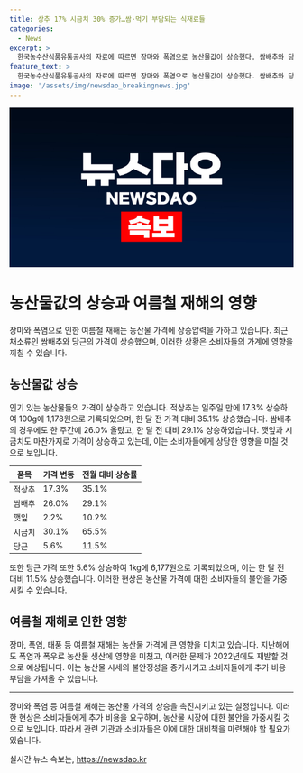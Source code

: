 ```yaml
---
title: 상추 17% 시금치 30% 증가…쌈·먹기 부담되는 식재료들
categories:
  - News
excerpt: >
  한국농수산식품유통공사의 자료에 따르면 장마와 폭염으로 농산물값이 상승했다. 쌈배추와 당근은 각각 26%, 5.6% 상승했으며, 씨름과 시금치 역시 크게 올랐다. 지난해에도 폭염과 폭우로 농산물 가격이 치솟았고, 2022년에도 유사한 문제가 예상되고 있다. 장바구니 물가에 비상이 걸렸으며, 소비자들은 더 많은 인기 채소를 구매하기 위해 준비해야 할 것으로 보인다. (150자)
feature_text: >
  한국농수산식품유통공사의 자료에 따르면 장마와 폭염으로 농산물값이 상승했다. 쌈배추와 당근은 각각 26%, 5.6% 상승했으며, 씨름과 시금치 역시 크게 올랐다. 지난해에도 폭염과 폭우로 농산물 가격이 치솟았고, 2022년에도 유사한 문제가 예상되고 있다. 장바구니 물가에 비상이 걸렸으며, 소비자들은 더 많은 인기 채소를 구매하기 위해 준비해야 할 것으로 보인다. (150자)
image: '/assets/img/newsdao_breakingnews.jpg'
---
```


<p><img src="/assets/img/newsdao_breakingnews.jpg" alt="implanttips 속보" /></p>

<h1>농산물값의 상승과 여름철 재해의 영향</h1>

<p data-ke-size="size16">장마와 폭염으로 인한 여름철 재해는 농산물 가격에 상승압력을 가하고 있습니다. 최근 채소류인 쌈배추와 당근의 가격이 상승했으며, 이러한 상황은 소비자들의 가계에 영향을 끼칠 수 있습니다.</p>

<h2 data-ke-size="size26">농산물값 상승</h2>

<p data-ke-size="size16">인기 있는 농산물들의 가격이 상승하고 있습니다. 적상추는 일주일 만에 17.3% 상승하여 100g에 1,178원으로 기록되었으며, 한 달 전 가격 대비 35.1% 상승했습니다. 쌈배추의 경우에도 한 주간에 26.0% 올랐고, 한 달 전 대비 29.1% 상승하였습니다. 깻잎과 시금치도 마찬가지로 가격이 상승하고 있는데, 이는 소비자들에게 상당한 영향을 미칠 것으로 보입니다.</p> 

<table>
<thead>
<tr>
<th><b>품목</b></th>
<th><b>가격 변동</b></th>
<th><b>전월 대비 상승률</b></th>
</tr>
</thead>
<tbody>
<tr>
<td>적상추</td>
<td>17.3%</td>
<td>35.1%</td>
</tr>
<tr>
<td>쌈배추</td>
<td>26.0%</td>
<td>29.1%</td>
</tr>
<tr>
<td>깻잎</td>
<td>2.2%</td>
<td>10.2%</td>
</tr>
<tr>
<td>시금치</td>
<td>30.1%</td>
<td>65.5%</td>
</tr>
<tr>
<td>당근</td>
<td>5.6%</td>
<td>11.5%</td>
</tr>
</tbody>
</table>

<p data-ke-size="size16">또한 당근 가격 또한 5.6% 상승하여 1kg에 6,177원으로 기록되었으며, 이는 한 달 전 대비 11.5% 상승했습니다. 이러한 현상은 농산물 가격에 대한 소비자들의 불안을 가중시킬 수 있습니다.</p>

<h2 data-ke-size="size26">여름철 재해로 인한 영향</h2>

<p data-ke-size="size16">장마, 폭염, 태풍 등 여름철 재해는 농산물 가격에 큰 영향을 미치고 있습니다. 지난해에도 폭염과 폭우로 농산물 생산에 영향을 미쳤고, 이러한 문제가 2022년에도 재발할 것으로 예상됩니다. 이는 농산물 시세의 불안정성을 증가시키고 소비자들에게 추가 비용 부담을 가져올 수 있습니다.</p>

<hr>

<p data-ke-size="size16">장마와 폭염 등 여름철 재해는 농산물 가격의 상승을 촉진시키고 있는 실정입니다. 이러한 현상은 소비자들에게 추가 비용을 요구하며, 농산물 시장에 대한 불안을 가중시킬 것으로 보입니다. 따라서 관련 기관과 소비자들은 이에 대한 대비책을 마련해야 할 필요가 있습니다.</p>
실시간 뉴스 속보는, <a href="https://newsdao.kr" rel="dofollow">https://newsdao.kr</a>


